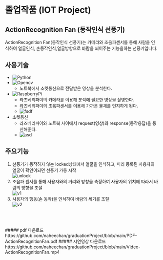 졸업작품 (IOT Project)
=========
## ActionRecognition Fan (동작인식 선풍기)
ActionRecognition Fan(동작인식 선풍기)는 카메라와 초음파센서를 통해 사람을 인식하여
얼굴인식, 손동작인식,얼굴방향으로 바람을 쐬어주는 기능을하는 선풍기입니다.

## 사용기술

* ![Python](http://img.shields.io/badge/-python-FF4D00?style=flat-square&logo=python)
* ![Opencv](http://img.shields.io/badge/-opencv-5C3EE8?style=flat-square&logo=opencv)
  * 노트북에서 소켓통신으로 전달받은 영상을 분석한다.
* ![RaspberryPi](http://img.shields.io/badge/-RaspberryPi-C51A4A?style=flat-square&logo=raspberry-pi)
  * 라즈베리파이의 카메라를 이용해 분석에 필요한 영상을 촬영한다.
  * 라즈베리파이의 초음파센서를 이용해 가까운 물체를 인지하게 된다.
  * ![fsdf](https://user-images.githubusercontent.com/33804909/110243380-7c7b9900-7f9d-11eb-86f5-371810fb4d1e.PNG)
* 소켓통신
  * 라즈베리파이와 노트북 사이에서 request(영상)와 response(동작응답)을 통신해준다.
  * ![asd](https://user-images.githubusercontent.com/33804909/110243340-44745600-7f9d-11eb-9212-aa14aea867a4.PNG)


## 주요기능
1. 선풍기가 동작하지 않는 locked상태에서 얼굴을 인식하고, 미리 등록된 사용자의 얼굴이 확인이되면 선풍기 가동 시작   
![unlock](https://user-images.githubusercontent.com/33804909/110243201-b9935b80-7f9c-11eb-9fae-88cae9223123.gif)
2. 초음파 센서를 통해 사용자와의 거리와 방향을 측정하여 사용자의 위치에 따라서 바람의 방향을 조절   
![v1](https://user-images.githubusercontent.com/33804909/110241756-c9f40800-7f95-11eb-99b3-f25b7dbb5f34.gif)
3. 사용자의 행동(손 동작)을 인식하여 바람의 세기를 조절   
![v2](https://user-images.githubusercontent.com/33804909/110241760-d24c4300-7f95-11eb-832a-1fe70954a8e3.gif)

<br>
<br>
<br>
##### pdf 다운로드   
https://github.com/naheechan/graduationProject/blob/main/PDF-ActionRecognitionFan.pdf
##### 시연영상 다운로드
https://github.com/naheechan/graduationProject/blob/main/Video-ActionRecognitionFan.mp4






